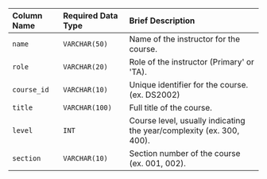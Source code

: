 | Column Name | Required Data Type | Brief Description |
| :---        | :---              | :---              |
| `name`      | `VARCHAR(50)`     | Name of the instructor for the course. |
| `role`      | `VARCHAR(20)`     | Role of the instructor (Primary' or 'TA). |
| `course_id` | `VARCHAR(10)`     | Unique identifier for the course. (ex. DS2002) |
| `title`     | `VARCHAR(100)`    | Full title of the course. |
| `level`     | `INT`             | Course level, usually indicating the year/complexity (ex. 300, 400). |
| `section`   | `VARCHAR(10)`     | Section number of the course (ex. 001, 002). |
